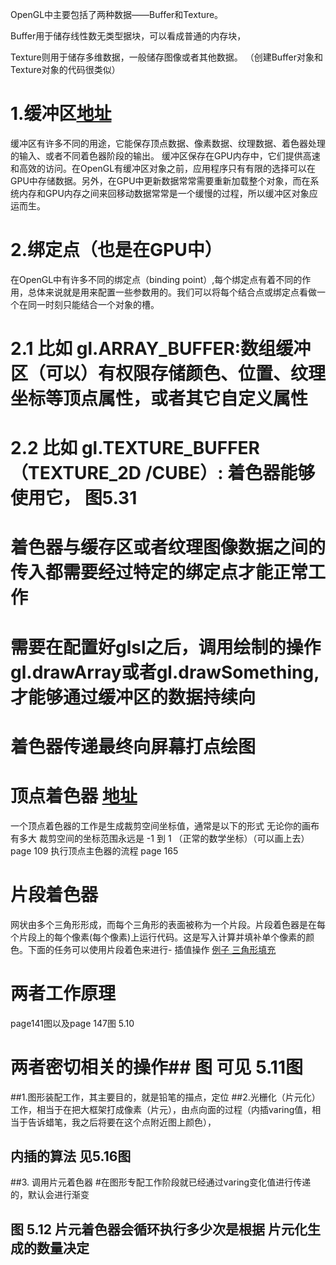 OpenGL中主要包括了两种数据——Buffer和Texture。

Buffer用于储存线性数无类型据块，可以看成普通的内存块，

Texture则用于储存多维数据，一般储存图像或者其他数据。
（创建Buffer对象和Texture对象的代码很类似）


# 1.缓冲区[地址](https://blog.csdn.net/lance710825/article/details/78137950)
缓冲区有许多不同的用途，它能保存顶点数据、像素数据、纹理数据、着色器处理的输入、或者不同着色器阶段的输出。
缓冲区保存在GPU内存中，它们提供高速和高效的访问。在OpenGL有缓冲区对象之前，应用程序只有有限的选择可以在GPU中存储数据。另外，在GPU中更新数据常常需要重新加载整个对象，而在系统内存和GPU内存之间来回移动数据常常是一个缓慢的过程，所以缓冲区对象应运而生。
# 2.绑定点（也是在GPU中）
在OpenGL中有许多不同的绑定点（binding point）,每个绑定点有着不同的作用，总体来说就是用来配置一些参数用的。我们可以将每个结合点或绑定点看做一个在同一时刻只能结合一个对象的槽。
# 2.1 比如 gl.ARRAY_BUFFER:数组缓冲区（可以）有权限存储颜色、位置、纹理坐标等顶点属性，或者其它自定义属性
# 2.2 比如 gl.TEXTURE_BUFFER（TEXTURE_2D /CUBE）: 着色器能够使用它， 图5.31
# 着色器与缓存区或者纹理图像数据之间的传入都需要经过特定的绑定点才能正常工作


# 需要在配置好glsl之后，调用绘制的操作gl.drawArray或者gl.drawSomething,才能够通过缓冲区的数据持续向
# 着色器传递最终向屏幕打点绘图
# 顶点着色器 [地址](https://webglfundamentals.org/webgl/lessons/zh_cn/webgl-shaders-and-glsl.html)
一个顶点着色器的工作是生成裁剪空间坐标值，通常是以下的形式
无论你的画布有多大 
裁剪空间的坐标范围永远是 -1 到 1 （正常的数学坐标）（可以画上去）
page 109 
执行顶点主色器的流程
page 165
# 片段着色器
网状由多个三角形形成，而每个三角形的表面被称为一个片段。片段着色器是在每个片段上的每个像素(每个像素)上运行代码。这是写入计算并填补单个像素的颜色。下面的任务可以使用片段着色来进行-
插值操作
[例子 三角形填充](https://webglfundamentals.org/webgl/lessons/zh_cn/webgl-how-it-works.html)
# 两者工作原理
page141图以及page 147图 5.10 

# 两者密切相关的操作## 图 可见 5.11图
##1.图形装配工作，其主要目的，就是铅笔的描点，定位
##2.光栅化（片元化）工作，相当于在把大框架打成像素（片元），由点向面的过程（内插varing值，相当于告诉蜡笔，我之后将要在这个点附近图上颜色），
## 内插的算法 见5.16图


##3. 调用片元着色器
#在图形专配工作阶段就已经通过varing变化值进行传递的，默认会进行渐变
## 图 5.12 片元着色器会循环执行多少次是根据 片元化生成的数量决定